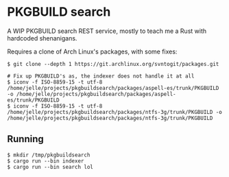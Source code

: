 # PKGBUILD search

A WIP PKGBUILD search REST service, mostly to teach me a Rust with hardcoded
shenanigans.


Requires a clone of Arch Linux's packages, with some fixes:

```
$ git clone --depth 1 https://git.archlinux.org/svntogit/packages.git

# Fix up PKGBUILD's as, the indexer does not handle it at all
$ iconv -f ISO-8859-15 -t utf-8  /home/jelle/projects/pkgbuildsearch/packages/aspell-es/trunk/PKGBUILD -o /home/jelle/projects/pkgbuildsearch/packages/aspell-es/trunk/PKGBUILD
$ iconv -f ISO-8859-15 -t utf-8  /home/jelle/projects/pkgbuildsearch/packages/ntfs-3g/trunk/PKGBUILD -o /home/jelle/projects/pkgbuildsearch/packages/ntfs-3g/trunk/PKGBUILD
```

## Running

```
$ mkdir /tmp/pkgbuildsearch
$ cargo run --bin indexer
$ cargo run --bin search lol
```
